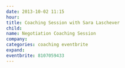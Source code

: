 ```yaml
---
date: 2013-10-02 11:15
hour: 
title: Coaching Session with Sara Laschever
child: 
name: Negotiation Coaching Session
company: 
categories: coaching eventbrite
expand: 
eventbrite: 8107059433
---
```

